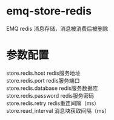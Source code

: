 # emq-store-redis
EMQ redis 消息存储，消息被消费后被删除

# 参数配置
store.redis.host       redis服务地址  
store.redis.port       redis服务端口  
store.redis.database   redis服务数据库  
store.redis.password   redis服务密码  
store.redis.retry      redis重连间隔（ms）  
store.read_interval    消息块获取间隔（ms）  
